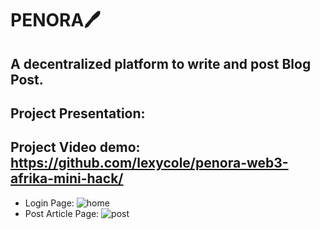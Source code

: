 # PENORA🖊️

## A decentralized platform to write and post Blog Post.

## Project Presentation: 

## Project Video demo: https://github.com/lexycole/penora-web3-afrika-mini-hack/
- Login Page: ![home](https://github.com/user-attachments/assets/56da96b2-7fa5-44e8-ac1a-f0bb2b2a1f39)
- Post Article Page: ![post](https://github.com/user-attachments/assets/df126d29-6cd3-4cc0-80b5-80d7889133bd)
